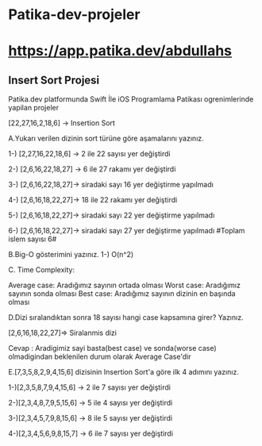 # Patika-dev-projeler 
# https://app.patika.dev/abdullahs

## Insert Sort Projesi
Patika.dev platformunda Swift İle iOS Programlama Patikası ogrenimlerinde yapilan projeler 

[22,27,16,2,18,6] -> Insertion Sort

A.Yukarı verilen dizinin sort türüne göre aşamalarını yazınız. 

1-) [2,27,16,22,18,6] -> 2 ile 22 sayısı yer değiştirdi 

2-) [2,6,16,22,18,27] ->  6 ile 27 rakamı yer değiştirdi

3-) [2,6,16,22,18,27]-> siradaki sayı 16 yer değiştirme yapılmadı

4-) [2,6,16,18,22,27]->  18 ile 22 rakamı yer değiştirdi

5-) [2,6,16,18,22,27]-> siradaki sayı 22 yer değiştirme yapılmadı

6-) [2,6,16,18,22,27]-> siradaki sayı 27 yer değiştirme yapılmadı
#Toplam islem sayısı 6#

B.Big-O gösterimini yazınız.
1-) O(n^2)

C. Time Complexity: 

Average case: Aradığımız sayının ortada olması
Worst case: Aradığımız sayının sonda olması
Best case: Aradığımız sayının dizinin en başında olması


D.Dizi sıralandıktan sonra 18 sayısı hangi case kapsamına girer? Yazınız.

[2,6,16,18,22,27]=> Siralanmis dizi 

Cevap : Aradigimiz sayi basta(best case) ve sonda(worse case) olmadigindan beklenilen durum olarak Average Case'dir 

E.[7,3,5,8,2,9,4,15,6] dizisinin Insertion Sort'a göre ilk 4 adımını yazınız.

1-)[2,3,5,8,7,9,4,15,6] -> 2 ile 7 sayısı yer değiştirdi 

2-)[2,3,4,8,7,9,5,15,6] -> 5 ile 4 sayısı yer değiştirdi

3-)[2,3,4,5,7,9,8,15,6] -> 8 ile 5 sayısı yer değiştirdi

4-)[2,3,4,5,6,9,8,15,7] -> 6 ile 7 sayısı yer değiştirdi













